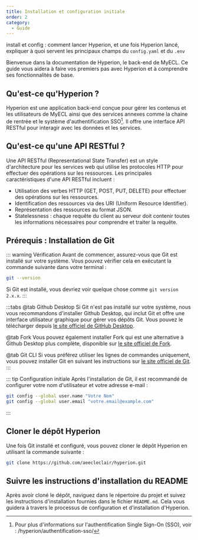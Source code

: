 ```yaml
---
title: Installation et configuration initiale
order: 2
category:
  - Guide
---
```


install et config : comment lancer Hyperion, et une fois Hyperion lancé, expliquer à quoi servent les principaux champs du `config.yaml` et du `.env`

Bienvenue dans la documentation de Hyperion, le back-end de MyECL. Ce guide vous aidera à faire vos premiers pas avec Hyperion et à comprendre ses fonctionnalités de base.

## Qu'est-ce qu'Hyperion ?

Hyperion est une application back-end conçue pour gérer les contenus et les utilisateurs de MyECL ainsi que des services annexes comme la chaine de rentrée et le système d'authentification SSO[^sso-note]. Il offre une interface API RESTful pour interagir avec les données et les services.

[^sso-note]: Pour plus d'informations sur l'authentification Single Sign-On (SSO), voir : /hyperion/authentification-sso/

## Qu'est-ce qu'une API RESTful ?

Une API RESTful (Representational State Transfer) est un style d'architecture pour les services web qui utilise les protocoles HTTP pour effectuer des opérations sur les ressources. Les principales caractéristiques d'une API RESTful incluent :

- Utilisation des verbes HTTP (GET, POST, PUT, DELETE) pour effectuer des opérations sur les ressources.
- Identification des ressources via des URI (Uniform Resource Identifier).
- Représentation des ressources au format JSON.
- Statelessness : chaque requête du client au serveur doit contenir toutes les informations nécessaires pour comprendre et traiter la requête.

## Prérequis : Installation de Git

::: warning Vérification
Avant de commencer, assurez-vous que Git est installé sur votre système. Vous pouvez vérifier cela en exécutant la commande suivante dans votre terminal :

```bash
git --version
```

Si Git est installé, vous devriez voir quelque chose comme `git version 2.x.x`.
:::

:::tabs
@tab Github Desktop
Si Git n'est pas installé sur votre système, nous vous recommandons d'installer Github Desktop, qui inclut Git et offre une interface utilisateur graphique pour gérer vos dépôts Git. Vous pouvez le télécharger depuis [le site officiel de GitHub Desktop](https://desktop.github.com/).

@tab Fork
Vous pouvez également installer Fork qui est une alternative à Github Desktop plus complète, disponible sur [le site officiel de Fork](https://git-fork.com/).

@tab Git CLI
Si vous préférez utiliser les lignes de commandes uniquement, vous pouvez installer Git en suivant les instructions sur [le site officiel de Git](https://git-scm.com/book/en/v2/Getting-Started-Installing-Git).
:::

::: tip Configuration initiale
Après l'installation de Git, il est recommandé de configurer votre nom d'utilisateur et votre adresse e-mail :

```bash
git config --global user.name "Votre Nom"
git config --global user.email "votre.email@example.com"
```

:::

## Cloner le dépôt Hyperion

Une fois Git installé et configuré, vous pouvez cloner le dépôt Hyperion en utilisant la commande suivante :

```bash
git clone https://github.com/aeecleclair/hyperion.git
```

## Suivre les instructions d'installation du README

Après avoir cloné le dépôt, naviguez dans le répertoire du projet et suivez les instructions d'installation fournies dans le fichier `README.md`. Cela vous guidera à travers le processus de configuration et d'installation d'Hyperion.

